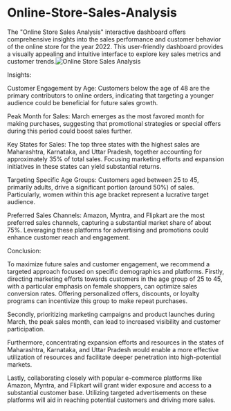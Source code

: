 # Online-Store-Sales-Analysis

The "Online Store Sales Analysis" interactive dashboard offers comprehensive insights into the sales performance and customer behavior of the online store for the year 2022. 
This user-friendly dashboard provides a visually appealing and intuitive interface to explore key sales metrics and customer trends.![Online Store Sales Analysis](https://github.com/amalseby/Sales-Store-Data-Analysis-Using-Excel/assets/60167060/18551d5d-daba-48c3-8797-bfb5e301a656)

Insights:

Customer Engagement by Age: Customers below the age of 48 are the primary contributors to online orders, indicating that targeting a younger audience could be beneficial for future sales growth.

Peak Month for Sales: March emerges as the most favored month for making purchases, suggesting that promotional strategies or special offers during this period could boost sales further.

Key States for Sales: The top three states with the highest sales are Maharashtra, Karnataka, and Uttar Pradesh, together accounting for approximately 35% of total sales. Focusing marketing efforts and expansion initiatives in these states can yield substantial returns.

Targeting Specific Age Groups: Customers aged between 25 to 45, primarily adults, drive a significant portion (around 50%) of sales. Particularly, women within this age bracket represent a lucrative target audience.

Preferred Sales Channels: Amazon, Myntra, and Flipkart are the most preferred sales channels, capturing a substantial market share of about 75%. Leveraging these platforms for advertising and promotions could enhance customer reach and engagement.

Conclusion:

To maximize future sales and customer engagement, we recommend a targeted approach focused on specific demographics and platforms. Firstly, directing marketing efforts towards customers in the age group of 25 to 45, with a particular emphasis on female shoppers, can optimize sales conversion rates. Offering personalized offers, discounts, or loyalty programs can incentivize this group to make repeat purchases.

Secondly, prioritizing marketing campaigns and product launches during March, the peak sales month, can lead to increased visibility and customer participation.

Furthermore, concentrating expansion efforts and resources in the states of Maharashtra, Karnataka, and Uttar Pradesh would enable a more effective utilization of resources and facilitate deeper penetration into high-potential markets.

Lastly, collaborating closely with popular e-commerce platforms like Amazon, Myntra, and Flipkart will grant wider exposure and access to a substantial customer base. Utilizing targeted advertisements on these platforms will aid in reaching potential customers and driving more sales.
